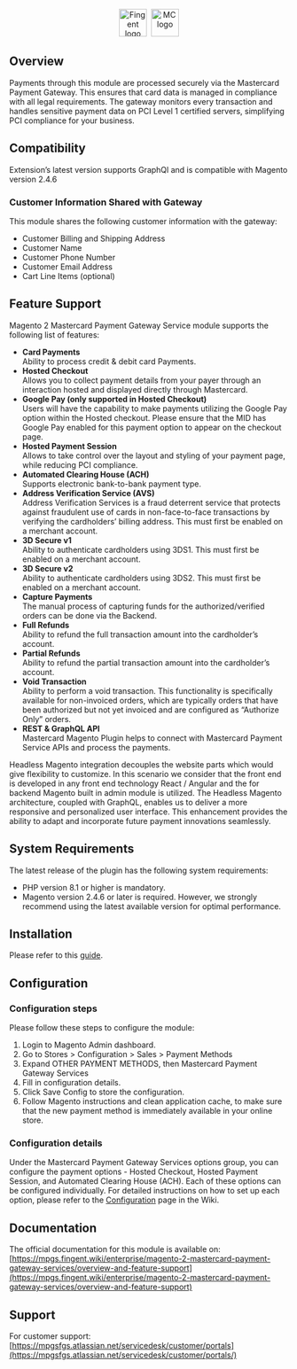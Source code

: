 <p align="center">
<a href="https://www.fingent.com/"><img alt="Fingent logo" height="50px" src="https://www.fingent.com/wp-content/uploads/Fingent-Logo-01.png"/></a>&nbsp;&nbsp;<img alt="MC logo" height="50px" src="https://www.mastercard.co.in/content/dam/public/mastercardcom/in/en/logos/mc-logo-52.svg"/>
</p>

## Overview
Payments through this module are processed securely via the Mastercard Payment Gateway. This ensures that card data is managed in compliance with all legal requirements. The gateway monitors every transaction and handles sensitive payment data on PCI Level 1 certified servers, simplifying PCI compliance for your business.

## Compatibility
Extension’s latest version supports GraphQl and is compatible with Magento version 2.4.6

### Customer Information Shared with Gateway
This module shares the following customer information with the gateway:
- Customer Billing and Shipping Address
- Customer Name
- Customer Phone Number
- Customer Email Address
- Cart Line Items (optional)

## Feature Support

Magento 2 Mastercard Payment Gateway Service module supports the following list of features:

- **Card Payments** <br/>
  Ability to process credit & debit card Payments.
- **Hosted Checkout**<br/>
  Allows you to collect payment details from your payer through an interaction hosted and displayed directly through Mastercard.
- **Google Pay (only supported in Hosted Checkout)**<br/>
  Users will have the capability to make payments utilizing the Google Pay option within the Hosted checkout. Please ensure that the MID has Google Pay enabled for this payment option to appear on the checkout page.
- **Hosted Payment Session**<br/>
  Allows to take control over the layout and styling of your payment page, while reducing PCI compliance.
- **Automated Clearing House (ACH)**<br/>
  Supports electronic bank-to-bank payment type.
- **Address Verification Service (AVS)**<br/>
  Address Verification Services is a fraud deterrent service that protects against fraudulent use of cards in non-face-to-face transactions by verifying the cardholders’ billing address. This must first be enabled on a merchant account.
- **3D Secure v1**<br/>
  Ability to authenticate cardholders using 3DS1. This must first be enabled on a merchant account.
- **3D Secure v2**<br/>
  Ability to authenticate cardholders using 3DS2. This must first be enabled on a merchant account.
- **Capture Payments**<br/>
  The manual process of capturing funds for the authorized/verified orders can be done via the Backend.
- **Full Refunds**<br/>
  Ability to refund the full transaction amount into the cardholder’s account.
- **Partial Refunds**<br/>
  Ability to refund the partial transaction amount into the cardholder’s account.
- **Void Transaction**<br/>
  Ability to perform a void transaction. This functionality is specifically available for non-invoiced orders, which are typically orders that have been authorized but not yet invoiced and are configured as “Authorize Only” orders.
- **REST & GraphQL API**<br/>
  Mastercard Magento Plugin helps to connect with Mastercard Payment Service APIs and process the payments.

Headless Magento integration decouples the website parts which would give flexibility to customize. In this scenario we consider that the front end is developed in any front end technology React / Angular and the for backend Magento built in admin module is utilized.
The Headless Magento architecture, coupled with GraphQL, enables us to deliver a more responsive and personalized user interface. This enhancement provides the ability to adapt and incorporate future payment innovations seamlessly.

## System Requirements
The latest release of the plugin has the following system requirements:
- PHP version 8.1 or higher is mandatory.
- Magento version 2.4.6 or later is required. However, we strongly recommend using the latest available version for optimal performance.

## Installation
Please refer to this [guide](https://experienceleague.adobe.com/en/docs/commerce-admin/start/resources/commerce-marketplace).

## Configuration
### Configuration steps
Please follow these steps to configure the module:
1. Login to Magento Admin dashboard.
2. Go to Stores > Configuration > Sales > Payment Methods
3. Expand OTHER PAYMENT METHODS, then Mastercard Payment Gateway Services
4. Fill in configuration details.
5. Click Save Config to store the configuration.
6. Follow Magento instructions and clean application cache, to make sure that the new payment method is immediately available in your online store.

### Configuration details
Under the Mastercard Payment Gateway Services options group, you can configure the payment options - Hosted Checkout, Hosted Payment Session, and Automated Clearing House (ACH). Each of these options can be configured individually. For detailed instructions on how to set up each option, please refer to the [Configuration](https://mpgs.fingent.wiki/enterprise/magento-2-mastercard-payment-gateway-services/configuration) page in the Wiki.

## Documentation

The official documentation for this module is available on: [https://mpgs.fingent.wiki/enterprise/magento-2-mastercard-payment-gateway-services/overview-and-feature-support](https://mpgs.fingent.wiki/enterprise/magento-2-mastercard-payment-gateway-services/overview-and-feature-support)

## Support
For customer support: [https://mpgsfgs.atlassian.net/servicedesk/customer/portals](https://mpgsfgs.atlassian.net/servicedesk/customer/portals/)
